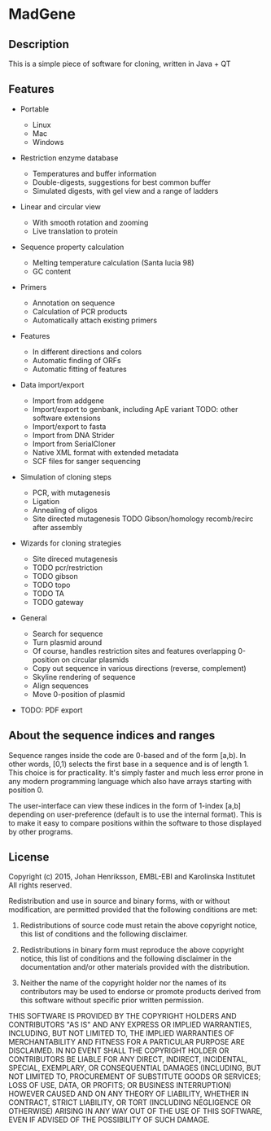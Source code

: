 # MadGene

## Description

This is a simple piece of software for cloning, written in Java + QT

## Features

* Portable
   * Linux
   * Mac
   * Windows
* Restriction enzyme database
   * Temperatures and buffer information
   * Double-digests, suggestions for best common buffer
   * Simulated digests, with gel view and a range of ladders
* Linear and circular view
   * With smooth rotation and zooming
   * Live translation to protein
* Sequence property calculation
   * Melting temperature calculation (Santa lucia 98)
   * GC content
* Primers
   * Annotation on sequence
   * Calculation of PCR products
   * Automatically attach existing primers
* Features
   * In different directions and colors
   * Automatic finding of ORFs
   * Automatic fitting of features
   
   
* Data import/export
   * Import from addgene
   * Import/export to genbank, including ApE variant      TODO: other software extensions
   * Import/export to fasta
   * Import from DNA Strider
   * Import from SerialCloner
   * Native XML format with extended metadata
   * SCF files for sanger sequencing

* Simulation of cloning steps
   * PCR, with mutagenesis
   * Ligation
   * Annealing of oligos
   * Site directed mutagenesis
  TODO Gibson/homology recomb/recirc after assembly


* Wizards for cloning strategies   
   * Site direced mutagenesis
   * TODO pcr/restriction
   * TODO gibson
   * TODO topo
   * TODO TA
   * TODO gateway

* General
   * Search for sequence
   * Turn plasmid around
   * Of course, handles restriction sites and features overlapping 0-position on circular plasmids
   * Copy out sequence in various directions (reverse, complement)
   * Skyline rendering of sequence
   * Align sequences
   * Move 0-position of plasmid
   
* TODO: PDF export   


## About the sequence indices and ranges

Sequence ranges inside the code are 0-based and of the form [a,b). In other words, [0,1) selects the first base in a sequence and is of length 1. This choice is for practicality. It's simply faster and much less error prone in any modern programming language which also
have arrays starting with position 0.

The user-interface can view these indices in the form of 1-index [a,b] depending on user-preference (default is to use the internal format). This is to make it easy to compare positions within the software to those displayed by other programs. 


## License

Copyright (c) 2015, Johan Henriksson, EMBL-EBI and Karolinska Institutet
All rights reserved.

Redistribution and use in source and binary forms, with or without modification, are permitted provided that the following conditions are met:

1. Redistributions of source code must retain the above copyright notice, this list of conditions and the following disclaimer.

2. Redistributions in binary form must reproduce the above copyright notice, this list of conditions and the following disclaimer in the documentation and/or other materials provided with the distribution.

3. Neither the name of the copyright holder nor the names of its contributors may be used to endorse or promote products derived from this software without specific prior written permission.

THIS SOFTWARE IS PROVIDED BY THE COPYRIGHT HOLDERS AND CONTRIBUTORS "AS IS" AND ANY EXPRESS OR IMPLIED WARRANTIES, INCLUDING, BUT NOT LIMITED TO, THE IMPLIED WARRANTIES OF MERCHANTABILITY AND FITNESS FOR A PARTICULAR PURPOSE ARE DISCLAIMED. IN NO EVENT SHALL THE COPYRIGHT HOLDER OR CONTRIBUTORS BE LIABLE FOR ANY DIRECT, INDIRECT, INCIDENTAL, SPECIAL, EXEMPLARY, OR CONSEQUENTIAL DAMAGES (INCLUDING, BUT NOT LIMITED TO, PROCUREMENT OF SUBSTITUTE GOODS OR SERVICES; LOSS OF USE, DATA, OR PROFITS; OR BUSINESS INTERRUPTION) HOWEVER CAUSED AND ON ANY THEORY OF LIABILITY, WHETHER IN CONTRACT, STRICT LIABILITY, OR TORT (INCLUDING NEGLIGENCE OR OTHERWISE) ARISING IN ANY WAY OUT OF THE USE OF THIS SOFTWARE, EVEN IF ADVISED OF THE POSSIBILITY OF SUCH DAMAGE.
